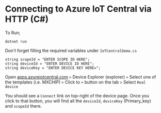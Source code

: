 # Connecting to Azure IoT Central via HTTP (C#)

To Run;
```
dotnet run 
```

Don't forget filling the required variables under `IoTCentralDemo.cs`
```
string scopeId = "ENTER SCOPE ID HERE";
string deviceId = "ENTER DEVICE ID HERE";
string deviceKey = "ENTER DEVICE KEY HERE=";
```

Open [apps.azureiotcentral.com](apps.azureiotcentral.com) `>` Device Explorer (explorer)
`>` Select one of the templates (i.e. MXCHIP) `>` Click to `+` button on the tab `>`
Select `Real device`

You should see a `Connect` link on top-right of the device page. Once you click
to that button, you will find all the `deviceId`, `deviceKey` (Primary_key) and
`scopeId` there.